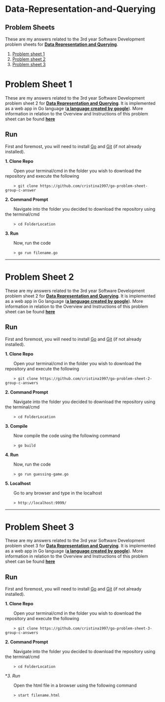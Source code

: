 # Data-Representation-and-Querying
## Problem Sheets
These are my answers related to the 3rd year Software Development problem sheets for **[Data Representation and Querying](https://data-representation.github.io)**.
1. [Problem sheet 1](#problem-sheet-1)
2. [Problem sheet 2](#problem-sheet-2)
3. [Problem sheet 3](#problem-sheet-3)


# Problem Sheet 1

These are my answers related to the 3rd year Software Development problem sheet 2 for **[Data Representation and Querying](https://data-representation.github.io)**.
It is implemented as a web app in Go language (**[a language created by google](https://en.wikipedia.org/wiki/Go_(programming_language))**).
More information in relation to the Overview and Instructions of this problem sheet can be found **[here](https://data-representation.github.io/problems/go-fundamentals.html)**


## Run
First and foremost, you will need to install [Go](https://golang.org/dl/) and [Git](https://git-scm.com/book/en/v2/Getting-Started-Installing-Git) (if not already installed).

**1. Clone Repo**

&nbsp;&nbsp;&nbsp;&nbsp;&nbsp;&nbsp;&nbsp;Open your terminal/cmd in the folder you wish to download the repository and execute the following

&nbsp;&nbsp;&nbsp;&nbsp;&nbsp;&nbsp;&nbsp;```> git clone https://github.com/cristina1997/go-problem-sheet-group-c-answer```

**2. Command Prompt**

&nbsp;&nbsp;&nbsp;&nbsp;&nbsp;&nbsp;&nbsp;Navigate into the folder you decided to download the repository using the terminal/cmd

&nbsp;&nbsp;&nbsp;&nbsp;&nbsp;&nbsp;&nbsp;```> cd FolderLocation```

**3. Run**

&nbsp;&nbsp;&nbsp;&nbsp;&nbsp;&nbsp;&nbsp;Now, run the code

&nbsp;&nbsp;&nbsp;&nbsp;&nbsp;&nbsp;&nbsp;```> go run filename.go```


***


# Problem Sheet 2

These are my answers related to the 3rd year Software Development problem sheet 2 for **[Data Representation and Querying](https://data-representation.github.io)**.
It is implemented as a web app in Go language (**[a language created by google](https://en.wikipedia.org/wiki/Go_(programming_language))**).
More information in relation to the Overview and Instructions of this problem sheet can be found **[here](https://data-representation.github.io/problems/go-web-applications.html)**


## Run
First and foremost, you will need to install [Go](https://golang.org/dl/) and [Git](https://git-scm.com/book/en/v2/Getting-Started-Installing-Git) (if not already installed).

**1. Clone Repo**

&nbsp;&nbsp;&nbsp;&nbsp;&nbsp;&nbsp;&nbsp;Open your terminal/cmd in the folder you wish to download the repository and execute the following

&nbsp;&nbsp;&nbsp;&nbsp;&nbsp;&nbsp;&nbsp;```> git clone https://github.com/cristina1997/go-problem-sheet-2-group-c-answers```

**2. Command Prompt**

&nbsp;&nbsp;&nbsp;&nbsp;&nbsp;&nbsp;&nbsp;Navigate into the folder you decided to download the repository using the terminal/cmd

&nbsp;&nbsp;&nbsp;&nbsp;&nbsp;&nbsp;&nbsp;```> cd FolderLocation```

**3. Compile**

&nbsp;&nbsp;&nbsp;&nbsp;&nbsp;&nbsp;&nbsp;Now compile the code using the following command

&nbsp;&nbsp;&nbsp;&nbsp;&nbsp;&nbsp;&nbsp;```> go build```

**4. Run**

&nbsp;&nbsp;&nbsp;&nbsp;&nbsp;&nbsp;&nbsp;Now, run the code

&nbsp;&nbsp;&nbsp;&nbsp;&nbsp;&nbsp;&nbsp;```> go run guessing-game.go```

**5. Localhost**

&nbsp;&nbsp;&nbsp;&nbsp;&nbsp;&nbsp;&nbsp;Go to any browser and type in the localhost

&nbsp;&nbsp;&nbsp;&nbsp;&nbsp;&nbsp;&nbsp;```> http://localhost:9999/```


***

# Problem Sheet 3

These are my answers related to the 3rd year Software Development problem sheet 3 for **[Data Representation and Querying](https://data-representation.github.io)**.
It is implemented as a web app in Go language (**[a language created by google](https://en.wikipedia.org/wiki/Go_(programming_language))**).
More information in relation to the Overview and Instructions of this problem sheet can be found **[here](https://data-representation.github.io/problems/go-regexp.html)**


## Run
First and foremost, you will need to install [Go](https://golang.org/dl/) and [Git](https://git-scm.com/book/en/v2/Getting-Started-Installing-Git) (if not already installed).

**1. Clone Repo**

&nbsp;&nbsp;&nbsp;&nbsp;&nbsp;&nbsp;&nbsp;Open your terminal/cmd in the folder you wish to download the repository and execute the following

&nbsp;&nbsp;&nbsp;&nbsp;&nbsp;&nbsp;&nbsp;```> git clone https://github.com/cristina1997/go-problem-sheet-3-group-c-answers```

**2. Command Prompt**

&nbsp;&nbsp;&nbsp;&nbsp;&nbsp;&nbsp;&nbsp;Navigate into the folder you decided to download the repository using the terminal/cmd

&nbsp;&nbsp;&nbsp;&nbsp;&nbsp;&nbsp;&nbsp;```> cd FolderLocation```

**3. Run*

&nbsp;&nbsp;&nbsp;&nbsp;&nbsp;&nbsp;&nbsp;Open the html file in a browser using the following command

&nbsp;&nbsp;&nbsp;&nbsp;&nbsp;&nbsp;&nbsp;```> start filename.html```
